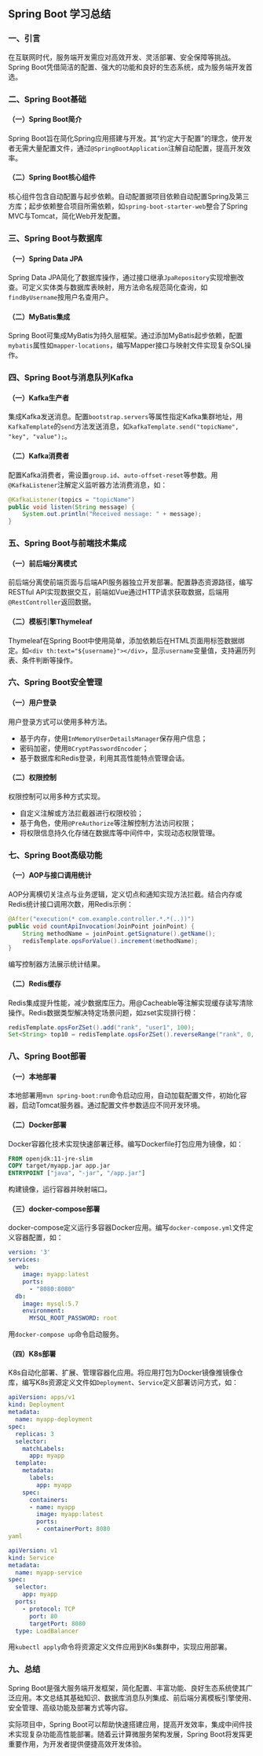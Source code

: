 ## Spring Boot 学习总结

### 一、引言
在互联网时代，服务端开发需应对高效开发、灵活部署、安全保障等挑战。Spring Boot凭借简洁的配置、强大的功能和良好的生态系统，成为服务端开发首选。

### 二、Spring Boot基础
#### （一）Spring Boot简介
Spring Boot旨在简化Spring应用搭建与开发。其“约定大于配置”的理念，使开发者无需大量配置文件，通过`@SpringBootApplication`注解自动配置，提高开发效率。

#### （二）Spring Boot核心组件
核心组件包含自动配置与起步依赖。自动配置据项目依赖自动配置Spring及第三方库；起步依赖整合项目所需依赖，如`spring-boot-starter-web`整合了Spring MVC与Tomcat，简化Web开发配置。

### 三、Spring Boot与数据库
#### （一）Spring Data JPA
Spring Data JPA简化了数据库操作，通过接口继承`JpaRepository`实现增删改查。可定义实体类与数据库表映射，用方法命名规范简化查询，如`findByUsername`按用户名查用户。

#### （二）MyBatis集成
Spring Boot可集成MyBatis为持久层框架。通过添加MyBatis起步依赖，配置`mybatis`属性如`mapper-locations`，编写Mapper接口与映射文件实现复杂SQL操作。

### 四、Spring Boot与消息队列Kafka
#### （一）Kafka生产者
集成Kafka发送消息。配置`bootstrap.servers`等属性指定Kafka集群地址，用`KafkaTemplate`的`send`方法发送消息，如`kafkaTemplate.send("topicName", "key", "value");`。

#### （二）Kafka消费者
配置Kafka消费者，需设置`group.id`、`auto-offset-reset`等参数。用`@KafkaListener`注解定义监听器方法消费消息，如：
```java
@KafkaListener(topics = "topicName")
public void listen(String message) {
    System.out.println("Received message: " + message);
}
```

### 五、Spring Boot与前端技术集成
#### （一）前后端分离模式
前后端分离使前端页面与后端API服务器独立开发部署。配置静态资源路径，编写RESTful API实现数据交互，前端如Vue通过HTTP请求获取数据，后端用`@RestController`返回数据。

#### （二）模板引擎Thymeleaf
Thymeleaf在Spring Boot中使用简单，添加依赖后在HTML页面用标签数据绑定。如`<div th:text="${username}"></div>`，显示`username`变量值，支持遍历列表、条件判断等操作。

### 六、Spring Boot安全管理
#### （一）用户登录

用户登录方式可以使用多种方法。
- 基于内存，使用`InMemoryUserDetailsManager`保存用户信息；
- 密码加密，使用`BCryptPasswordEncoder`；
- 基于数据库和Redis登录，利用其高性能特点管理会话。

#### （二）权限控制
权限控制可以用多种方式实现。
- 自定义注解或方法拦截器进行权限校验；
- 基于角色，使用`@PreAuthorize`等注解控制方法访问权限；
- 将权限信息持久化存储在数据库等中间件中，实现动态权限管理。

### 七、Spring Boot高级功能
#### （一）AOP与接口调用统计
AOP分离横切关注点与业务逻辑，定义切点和通知实现方法拦截。结合内存或Redis统计接口调用次数，用Redis示例：
```java
@After("execution(* com.example.controller.*.*(..))")
public void countApiInvocation(JoinPoint joinPoint) {
    String methodName = joinPoint.getSignature().getName();
    redisTemplate.opsForValue().increment(methodName);
}
```
编写控制器方法展示统计结果。
#### （二）Redis缓存
Redis集成提升性能，减少数据库压力。用@Cacheable等注解实现缓存读写清除操作。Redis数据类型解决特定场景问题，如zset实现排行榜：
```java
redisTemplate.opsForZSet().add("rank", "user1", 100);
Set<String> top10 = redisTemplate.opsForZSet().reverseRange("rank", 0, 9);
```

### 八、Spring Boot部署
#### （一）本地部署
本地部署用`mvn spring-boot:run`命令启动应用，自动加载配置文件，初始化容器，启动Tomcat服务器。通过配置文件参数适应不同开发环境。
#### （二）Docker部署
Docker容器化技术实现快速部署迁移。编写Dockerfile打包应用为镜像，如：
```dockerfile
FROM openjdk:11-jre-slim
COPY target/myapp.jar app.jar
ENTRYPOINT ["java", "-jar", "/app.jar"]
```
构建镜像，运行容器并映射端口。

#### （三）docker-compose部署
docker-compose定义运行多容器Docker应用。编写`docker-compose.yml`文件定义容器配置，如：
```yaml
version: '3'
services:
  web:
    image: myapp:latest
    ports:
      - "8080:8080"
  db:
    image: mysql:5.7
    environment:
      MYSQL_ROOT_PASSWORD: root
```
用`docker-compose up`命令启动服务。

#### （四）K8s部署
K8s自动化部署、扩展、管理容器化应用。将应用打包为Docker镜像推镜像仓库，编写K8s资源定义文件如`Deployment`、`Service`定义部署访问方式，如：

```yaml
apiVersion: apps/v1
kind: Deployment
metadata:
  name: myapp-deployment
spec:
  replicas: 3
  selector:
    matchLabels:
      app: myapp
  template:
    metadata:
      labels:
        app: myapp
    spec:
      containers:
      - name: myapp
        image: myapp:latest
        ports:
        - containerPort: 8080
yaml

apiVersion: v1
kind: Service
metadata:
  name: myapp-service
spec:
  selector:
    app: myapp
  ports:
    - protocol: TCP
      port: 80
      targetPort: 8080
  type: LoadBalancer
```
用`kubectl apply`命令将资源定义文件应用到K8s集群中，实现应用部署。

### 九、总结
Spring Boot是强大服务端开发框架，简化配置、丰富功能、良好生态系统使其广泛应用。本文总结其基础知识、数据库消息队列集成、前后端分离模板引擎使用、安全管理、高级功能及部署方式等内容。

实际项目中，Spring Boot可以帮助快速搭建应用，提高开发效率，集成中间件技术实现复杂功能高性能部署。随着云计算微服务架构发展，Spring Boot将发挥更重要作用，为开发者提供便捷高效开发体验。